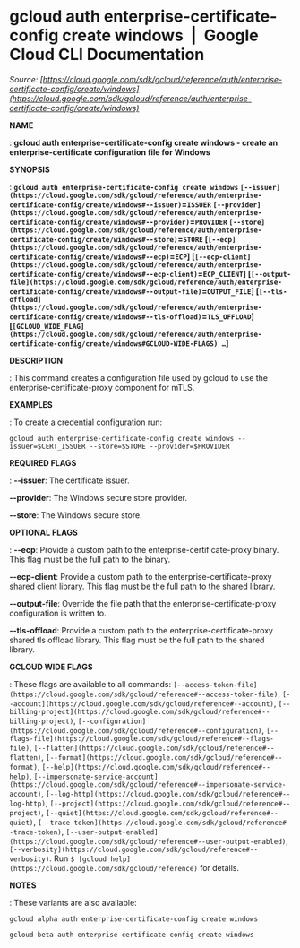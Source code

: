 # gcloud auth enterprise-certificate-config create windows  |  Google Cloud CLI Documentation

*Source: [https://cloud.google.com/sdk/gcloud/reference/auth/enterprise-certificate-config/create/windows](https://cloud.google.com/sdk/gcloud/reference/auth/enterprise-certificate-config/create/windows)*

**NAME**

: **gcloud auth enterprise-certificate-config create windows - create an enterprise-certificate configuration file for Windows**

**SYNOPSIS**

: **`gcloud auth enterprise-certificate-config create windows` `[--issuer](https://cloud.google.com/sdk/gcloud/reference/auth/enterprise-certificate-config/create/windows#--issuer)`=`ISSUER` `[--provider](https://cloud.google.com/sdk/gcloud/reference/auth/enterprise-certificate-config/create/windows#--provider)`=`PROVIDER` `[--store](https://cloud.google.com/sdk/gcloud/reference/auth/enterprise-certificate-config/create/windows#--store)`=`STORE` [`[--ecp](https://cloud.google.com/sdk/gcloud/reference/auth/enterprise-certificate-config/create/windows#--ecp)`=`ECP`] [`[--ecp-client](https://cloud.google.com/sdk/gcloud/reference/auth/enterprise-certificate-config/create/windows#--ecp-client)`=`ECP_CLIENT`] [`[--output-file](https://cloud.google.com/sdk/gcloud/reference/auth/enterprise-certificate-config/create/windows#--output-file)`=`OUTPUT_FILE`] [`[--tls-offload](https://cloud.google.com/sdk/gcloud/reference/auth/enterprise-certificate-config/create/windows#--tls-offload)`=`TLS_OFFLOAD`] [`[GCLOUD_WIDE_FLAG](https://cloud.google.com/sdk/gcloud/reference/auth/enterprise-certificate-config/create/windows#GCLOUD-WIDE-FLAGS) …`]**

**DESCRIPTION**

: This command creates a configuration file used by gcloud to use the
enterprise-certificate-proxy component for mTLS.

**EXAMPLES**

: To create a credential configuration run:

```
gcloud auth enterprise-certificate-config create windows --issuer=$CERT_ISSUER --store=$STORE --provider=$PROVIDER
```

**REQUIRED FLAGS**

: **--issuer**:
The certificate issuer.

**--provider**:
The Windows secure store provider.

**--store**:
The Windows secure store.

**OPTIONAL FLAGS**

: **--ecp**:
Provide a custom path to the enterprise-certificate-proxy binary. This flag must
be the full path to the binary.

**--ecp-client**:
Provide a custom path to the enterprise-certificate-proxy shared client library.
This flag must be the full path to the shared library.

**--output-file**:
Override the file path that the enterprise-certificate-proxy configuration is
written to.

**--tls-offload**:
Provide a custom path to the enterprise-certificate-proxy shared tls offload
library. This flag must be the full path to the shared library.

**GCLOUD WIDE FLAGS**

: These flags are available to all commands: `[--access-token-file](https://cloud.google.com/sdk/gcloud/reference#--access-token-file)`,
`[--account](https://cloud.google.com/sdk/gcloud/reference#--account)`, `[--billing-project](https://cloud.google.com/sdk/gcloud/reference#--billing-project)`,
`[--configuration](https://cloud.google.com/sdk/gcloud/reference#--configuration)`,
`[--flags-file](https://cloud.google.com/sdk/gcloud/reference#--flags-file)`,
`[--flatten](https://cloud.google.com/sdk/gcloud/reference#--flatten)`, `[--format](https://cloud.google.com/sdk/gcloud/reference#--format)`, `[--help](https://cloud.google.com/sdk/gcloud/reference#--help)`, `[--impersonate-service-account](https://cloud.google.com/sdk/gcloud/reference#--impersonate-service-account)`,
`[--log-http](https://cloud.google.com/sdk/gcloud/reference#--log-http)`,
`[--project](https://cloud.google.com/sdk/gcloud/reference#--project)`, `[--quiet](https://cloud.google.com/sdk/gcloud/reference#--quiet)`, `[--trace-token](https://cloud.google.com/sdk/gcloud/reference#--trace-token)`, `[--user-output-enabled](https://cloud.google.com/sdk/gcloud/reference#--user-output-enabled)`,
`[--verbosity](https://cloud.google.com/sdk/gcloud/reference#--verbosity)`.
Run `$ [gcloud help](https://cloud.google.com/sdk/gcloud/reference)` for details.

**NOTES**

: These variants are also available:

```
gcloud alpha auth enterprise-certificate-config create windows
```

```
gcloud beta auth enterprise-certificate-config create windows
```